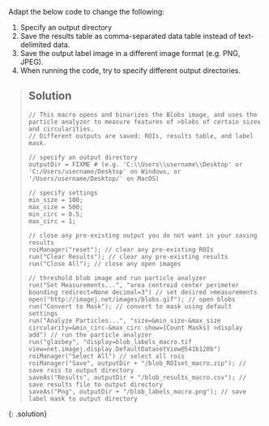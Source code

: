 Adapt the below code to change the following:
1. Specify an output directory
2. Save the results table as comma-separated data table instead of text-delimited data.
3. Save the output label image in a different image format (e.g. PNG, JPEG).
4. When running the code, try to specify different output directories.

> ## Solution
> ```
>// This macro opens and binarizes the Blobs image, and uses the particle analyzer to measure features of >blobs of certain sizes and circularities.
>// Different outputs are saved: ROIs, results table, and label mask.
>
>// specify an output directory
>outputDir = FIXME # (e.g. 'C:\\Users\\username\\Desktop' or 'C:/Users/username/Desktop' on Windows, or '/Users/username/Desktop/' on MacOS)
>
>// specify settings
>min_size = 100;
>max_size = 500;
>min_circ = 0.5;
>max_circ = 1;
>
>// close any pre-existing output you do not want in your saving results
>roiManager("reset"); // clear any pre-existing ROIs
>run("Clear Results"); // clear any pre-existing results
>run("Close All"); // close any open images
>
>// threshold blob image and run particle analyzer
>run("Set Measurements...", "area centroid center perimeter bounding redirect=None decimal=3") // set desired >measurements
>open("http://imagej.net/images/blobs.gif"); // open blobs
>run("Convert to Mask"); // convert to mask using default settings
>run("Analyze Particles...", "size=&min_size-&max_size circularity=&min_circ-&max_circ show=[Count Masks] >display add") // run the particle analyzer
>run("glasbey", "display=blob_labels_macro.tif view=net.imagej.display.DefaultDatasetView@541b120b")
>roiManager("Select All") // select all rois
>roiManager("Save", outputDir + "/blob_ROIset_macro.zip"); // save rois to output directory
>saveAs("Results", outputDir + "/blob_results_macro.csv"); // save results file to output directory
>saveAs("Png", outputDir + "/blob_labels_macro.png"); // save label mask to output directory
> ```
{: .solution}
